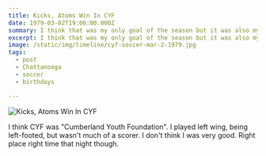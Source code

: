 ```yaml
---
title: Kicks, Atoms Win In CYF
date: 1979-03-02T19:00:00.000Z
summary: I think that was my only goal of the season but it was also my birthday.
excerpt: I think that was my only goal of the season but it was also my birthday.
image: /static/img/timeline/cyf-soccer-mar-2-1979.jpg
tags:
  - post 
  - Chattanooga
  - soccer
  - birthdays

---
```


![Kicks, Atoms Win In CYF](/static/img/timeline/cyf-soccer-mar-2-1979.jpg "Kicks, Atoms Win In CYF")

I think CYF was "Cumberland Youth Foundation". I played left wing, being left-footed, but wasn't much of a scorer. I don't think I was very good. Right place right time that night though.